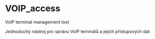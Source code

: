 # VOIP_access
VoIP terminal management tool

Jednoduchý nástroj pro správu VoIP terninálů a jejich přístupových dat
